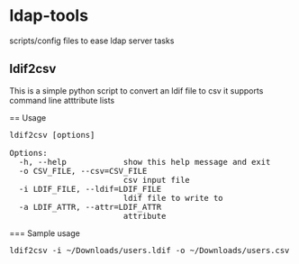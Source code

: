 ldap-tools
==========================

scripts/config files to ease ldap server tasks

ldif2csv
-----------
  This is a simple python script to convert an ldif file to csv
  it supports command line atttribute lists

== Usage
<pre>
ldif2csv [options]

Options:
  -h, --help            show this help message and exit
  -o CSV_FILE, --csv=CSV_FILE
                        csv input file
  -i LDIF_FILE, --ldif=LDIF_FILE
                        ldif file to write to
  -a LDIF_ATTR, --attr=LDIF_ATTR
                        attribute
</pre>

=== Sample usage 

<pre>
ldif2csv -i ~/Downloads/users.ldif -o ~/Downloads/users.csv -a name -a mail -a title -a manager
</pre>


